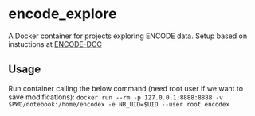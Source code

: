 # encode_explore

A Docker container for projects exploring ENCODE data. Setup based on instuctions at [ENCODE-DCC](https://github.com/ENCODE-DCC/encode-data-usage-examples/blob/master/mount_s3_bucket_and_run_jupyter_on_ec2.ipynb)

## Usage

Run container calling the below command (need root user if we want to save modifications):
`docker run --rm -p 127.0.0.1:8888:8888 -v $PWD/notebook:/home/encodex -e NB_UID=$UID --user root encodex`
